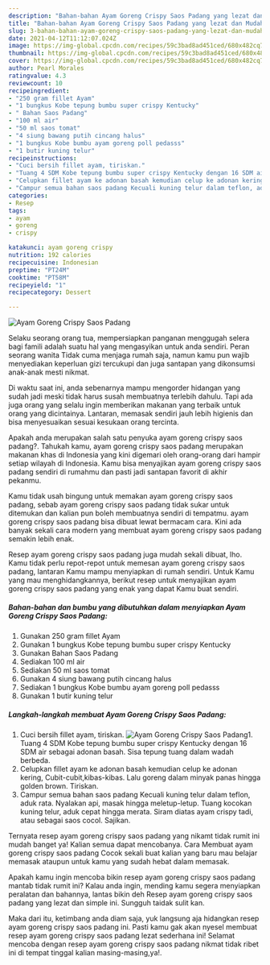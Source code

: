 ```yaml
---
description: "Bahan-bahan Ayam Goreng Crispy Saos Padang yang lezat dan Mudah Dibuat"
title: "Bahan-bahan Ayam Goreng Crispy Saos Padang yang lezat dan Mudah Dibuat"
slug: 3-bahan-bahan-ayam-goreng-crispy-saos-padang-yang-lezat-dan-mudah-dibuat
date: 2021-04-12T11:12:07.024Z
image: https://img-global.cpcdn.com/recipes/59c3bad8ad451ced/680x482cq70/ayam-goreng-crispy-saos-padang-foto-resep-utama.jpg
thumbnail: https://img-global.cpcdn.com/recipes/59c3bad8ad451ced/680x482cq70/ayam-goreng-crispy-saos-padang-foto-resep-utama.jpg
cover: https://img-global.cpcdn.com/recipes/59c3bad8ad451ced/680x482cq70/ayam-goreng-crispy-saos-padang-foto-resep-utama.jpg
author: Pearl Morales
ratingvalue: 4.3
reviewcount: 10
recipeingredient:
- "250 gram fillet Ayam"
- "1 bungkus Kobe tepung bumbu super crispy Kentucky"
- " Bahan Saos Padang"
- "100 ml air"
- "50 ml saos tomat"
- "4 siung bawang putih cincang halus"
- "1 bungkus Kobe bumbu ayam goreng poll pedasss"
- "1 butir kuning telur"
recipeinstructions:
- "Cuci bersih fillet ayam, tiriskan."
- "Tuang 4 SDM Kobe tepung bumbu super crispy Kentucky dengan 16 SDM air sebagai adonan basah. Sisa tepung tuang dalam wadah berbeda."
- "Celupkan fillet ayam ke adonan basah kemudian celup ke adonan kering, Cubit-cubit,kibas-kibas. Lalu goreng dalam minyak panas hingga golden brown. Tiriskan."
- "Campur semua bahan saos padang Kecuali kuning telur dalam teflon, aduk rata. Nyalakan api, masak hingga meletup-letup. Tuang kocokan kuning telur, aduk cepat hingga merata. Siram diatas ayam crispy tadi, atau sebagai saos cocol. Sajikan."
categories:
- Resep
tags:
- ayam
- goreng
- crispy

katakunci: ayam goreng crispy 
nutrition: 192 calories
recipecuisine: Indonesian
preptime: "PT24M"
cooktime: "PT58M"
recipeyield: "1"
recipecategory: Dessert

---
```



![Ayam Goreng Crispy Saos Padang](https://img-global.cpcdn.com/recipes/59c3bad8ad451ced/680x482cq70/ayam-goreng-crispy-saos-padang-foto-resep-utama.jpg)

Selaku seorang orang tua, mempersiapkan panganan menggugah selera bagi famili adalah suatu hal yang mengasyikan untuk anda sendiri. Peran seorang  wanita Tidak cuma menjaga rumah saja, namun kamu pun wajib menyediakan keperluan gizi tercukupi dan juga santapan yang dikonsumsi anak-anak mesti nikmat.

Di waktu  saat ini, anda sebenarnya mampu mengorder hidangan yang sudah jadi meski tidak harus susah membuatnya terlebih dahulu. Tapi ada juga orang yang selalu ingin memberikan makanan yang terbaik untuk orang yang dicintainya. Lantaran, memasak sendiri jauh lebih higienis dan bisa menyesuaikan sesuai kesukaan orang tercinta. 



Apakah anda merupakan salah satu penyuka ayam goreng crispy saos padang?. Tahukah kamu, ayam goreng crispy saos padang merupakan makanan khas di Indonesia yang kini digemari oleh orang-orang dari hampir setiap wilayah di Indonesia. Kamu bisa menyajikan ayam goreng crispy saos padang sendiri di rumahmu dan pasti jadi santapan favorit di akhir pekanmu.

Kamu tidak usah bingung untuk memakan ayam goreng crispy saos padang, sebab ayam goreng crispy saos padang tidak sukar untuk ditemukan dan kalian pun boleh membuatnya sendiri di tempatmu. ayam goreng crispy saos padang bisa dibuat lewat bermacam cara. Kini ada banyak sekali cara modern yang membuat ayam goreng crispy saos padang semakin lebih enak.

Resep ayam goreng crispy saos padang juga mudah sekali dibuat, lho. Kamu tidak perlu repot-repot untuk memesan ayam goreng crispy saos padang, lantaran Kamu mampu menyiapkan di rumah sendiri. Untuk Kamu yang mau menghidangkannya, berikut resep untuk menyajikan ayam goreng crispy saos padang yang enak yang dapat Kamu buat sendiri.

<!--inarticleads1-->

##### Bahan-bahan dan bumbu yang dibutuhkan dalam menyiapkan Ayam Goreng Crispy Saos Padang:

1. Gunakan 250 gram fillet Ayam
1. Gunakan 1 bungkus Kobe tepung bumbu super crispy Kentucky
1. Gunakan  Bahan Saos Padang
1. Sediakan 100 ml air
1. Sediakan 50 ml saos tomat
1. Gunakan 4 siung bawang putih cincang halus
1. Sediakan 1 bungkus Kobe bumbu ayam goreng poll pedasss
1. Gunakan 1 butir kuning telur




<!--inarticleads2-->

##### Langkah-langkah membuat Ayam Goreng Crispy Saos Padang:

1. Cuci bersih fillet ayam, tiriskan.
<img src="https://img-global.cpcdn.com/steps/db0898541ed57ef2/160x128cq70/ayam-goreng-crispy-saos-padang-langkah-memasak-1-foto.jpg" alt="Ayam Goreng Crispy Saos Padang">1. Tuang 4 SDM Kobe tepung bumbu super crispy Kentucky dengan 16 SDM air sebagai adonan basah. Sisa tepung tuang dalam wadah berbeda.
1. Celupkan fillet ayam ke adonan basah kemudian celup ke adonan kering, Cubit-cubit,kibas-kibas. Lalu goreng dalam minyak panas hingga golden brown. Tiriskan.
1. Campur semua bahan saos padang Kecuali kuning telur dalam teflon, aduk rata. Nyalakan api, masak hingga meletup-letup. Tuang kocokan kuning telur, aduk cepat hingga merata. Siram diatas ayam crispy tadi, atau sebagai saos cocol. Sajikan.




Ternyata resep ayam goreng crispy saos padang yang nikamt tidak rumit ini mudah banget ya! Kalian semua dapat mencobanya. Cara Membuat ayam goreng crispy saos padang Cocok sekali buat kalian yang baru mau belajar memasak ataupun untuk kamu yang sudah hebat dalam memasak.

Apakah kamu ingin mencoba bikin resep ayam goreng crispy saos padang mantab tidak rumit ini? Kalau anda ingin, mending kamu segera menyiapkan peralatan dan bahannya, lantas bikin deh Resep ayam goreng crispy saos padang yang lezat dan simple ini. Sungguh taidak sulit kan. 

Maka dari itu, ketimbang anda diam saja, yuk langsung aja hidangkan resep ayam goreng crispy saos padang ini. Pasti kamu gak akan nyesel membuat resep ayam goreng crispy saos padang lezat sederhana ini! Selamat mencoba dengan resep ayam goreng crispy saos padang nikmat tidak ribet ini di tempat tinggal kalian masing-masing,ya!.

